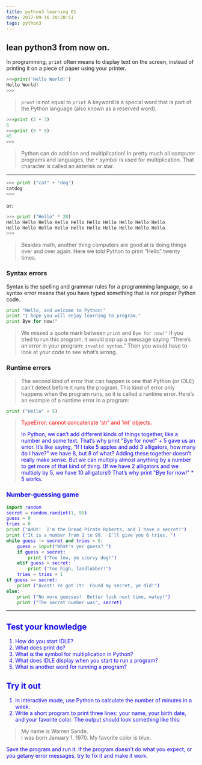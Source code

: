 ```yaml
---
title: python3 learning 01
date: 2017-09-16 20:28:51
tags: python3
---
```

## lean python3 from now on.

In programming, `print` often means to display text on the screen, instead of printing it on a piece of paper using your printer.
```python
>>>print('Hello World!')
Hello World!
>>>
```
>`pront` is not equal to `print`
A keyword is a special word that is part of the Python language (also known as a reserved word).

```python
>>>print (3 + 3)
6
>>>print (5 * 9)
45
>>>
```
> Python can do addition and multiplication!
In pretty much all computer programs and languages, the `*` symbol is used
for multiplication. That character is called an asterisk or star.

---

```python
>>> print ("cat" + "dog")
catdog
>>>
```
or:
```python
>>> print ("Hello" * 20)
Hello Hello Hello Hello Hello Hello Hello Hello Hello Hello
Hello Hello Hello Hello Hello Hello Hello Hello Hello Hello
>>>
```
>Besides math, another thing computers are good at is doing things over and
over again. Here we told Python to print “Hello” twenty times. 

### Syntax errors

Syntax is the spelling and grammar rules for a programming language, so a syntax error means that you have typed something that is not proper Python code.

```python
print "Hello, and welcome to Python!"
print "I hope you will enjoy learning to program."
print Bye for now!"
```
>We missed a quote mark between `print` and `Bye for now!"`
If you tried to run this program, it would pop up a message saying “There’s an error in your program: `invalid syntax`.” Then you would have to look at your code to see what’s wrong.

### Runtime errors

>The second kind of error that can happen is one that Python (or IDLE) can’t detect before it runs the program. This kind of error only happens when the program runs, so it is called a runtime error. Here’s an example of a runtime error in a program:

```python
print ("Hello" + 5)
```

><font color=red>TypeError: cannot concatenate 'str' and 'int' objects.   
>
><font color=yellow-red>In Python, we can’t add different kinds of things together, like a number and some text. That’s why print "Bye for now!" + 5 gave us an error. It’s like saying, “If I take 5 apples and add 3 alligators, how many do I have?” we have 8, but 8 of what? Adding these together doesn’t really make sense. But we can multiply almost anything by a number to get more of that kind of thing. (If we have 2 alligators and we multiply by 5, we have 10 alligators!) That’s why print "Bye for now!" * 5 works. 

### Number-guessing game
```python
import random
secret = random.randint(1, 99)
guess = 0
tries = 0
print ("AHOY!  I'm the Dread Pirate Roberts, and I have a secret!")
print ("It is a number from 1 to 99.  I'll give you 6 tries. ")
while guess != secret and tries < 6:   
    guess = input("What's yer guess? ")
    if guess < secret:
        print ("Too low, ye scurvy dog!")
    elif guess > secret:
        print ("Too high, landlubber!")
    tries = tries + 1
if guess == secret:                        
    print ("Avast! Ye got it!  Found my secret, ye did!")
else:
    print ("No more guesses!  Better luck next time, matey!")
    print ("The secret number was", secret)
```

---

## Test your knowledge
1. How do you start IDLE?
2. What does print do?
3. What is the symbol for multiplication in Python?
4. What does IDLE display when you start to run a program?
5. What is another word for running a program?

## Try it out
1. In interactive mode, use Python to calculate the number of minutes in a week.
2. Write a short program to print three lines: your name, your birth date, and your favorite color. The output should look something like this:

>My name is Warren Sande.    
I was born January 1, 1970.
My favorite color is blue. 

Save the program and run it. If the program doesn’t do what you expect, or you getany error messages, try to fix it and make it work.
